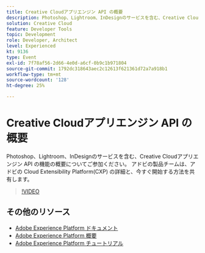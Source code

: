 ```yaml
---
title: Creative Cloudアプリエンジン API の概要
description: Photoshop、Lightroom、InDesignのサービスを含む、Creative Cloudアプリエンジン API の機能の概要についてご参加ください。 アドビの製品チームは、アドビの Cloud Extensibility Platform(CXP) の詳細と、今すぐ開始する方法を共有します。
solution: Creative Cloud
feature: Developer Tools
topic: Development
role: Developer, Architect
level: Experienced
kt: 9136
type: Event
exl-id: 7f78af56-2d66-4e0d-a6cf-0b9c1b971804
source-git-commit: 1792dc318643aec2c12613f621361d72a7a918b1
workflow-type: tm+mt
source-wordcount: '128'
ht-degree: 25%

---
```


# Creative Cloudアプリエンジン API の概要

Photoshop、Lightroom、InDesignのサービスを含む、Creative Cloudアプリエンジン API の機能の概要についてご参加ください。 アドビの製品チームは、アドビの Cloud Extensibility Platform(CXP) の詳細と、今すぐ開始する方法を共有します。

>[!VIDEO](https://video.tv.adobe.com/v/337594/?quality=12&learn=on&hidetitle=true)

## その他のリソース

- [Adobe Experience Platform ドキュメント](https://experienceleague.adobe.com/docs/experience-platform.html?lang=ja)
- [Adobe Experience Platform 概要](https://experienceleague.adobe.com/docs/experience-platform/landing/home.html?lang=ja)
- [Adobe Experience Platform チュートリアル](https://experienceleague.adobe.com/docs/platform-learn/tutorials/overview.html?lang=ja)
